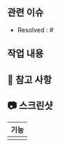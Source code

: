 ## 관련 이슈 
- Resolved : #

## 작업 내용

## 🚨 참고 사항
<!-- 주의 깊게 봐야할 내용 --> 
<!-- 논의 내용 -->
<!-- 참고 자료들 리스트업 -->

## 📷 스크린샷
|기능|
|:--:|
|<!-- 이미지 첨부 자리 -->|
